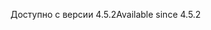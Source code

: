 <span data-ttu-id="b90c5-101">Доступно с версии 4.5.2</span><span class="sxs-lookup"><span data-stu-id="b90c5-101">Available since 4.5.2</span></span>